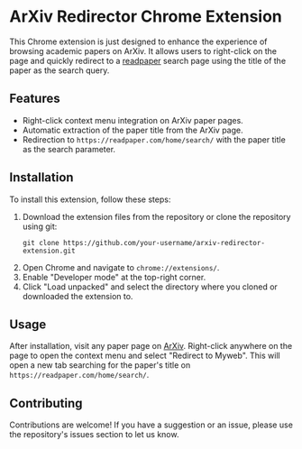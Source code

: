 # ArXiv Redirector Chrome Extension

This Chrome extension is just designed to enhance the experience of browsing academic papers on ArXiv. It allows users to right-click on the page and quickly redirect to a [readpaper](readpaper.com) search page using the title of the paper as the search query.

## Features

- Right-click context menu integration on ArXiv paper pages.
- Automatic extraction of the paper title from the ArXiv page.
- Redirection to `https://readpaper.com/home/search/` with the paper title as the search parameter.

## Installation

To install this extension, follow these steps:

1. Download the extension files from the repository or clone the repository using git:
   ```
   git clone https://github.com/your-username/arxiv-redirector-extension.git
   ```
2. Open Chrome and navigate to `chrome://extensions/`.
3. Enable "Developer mode" at the top-right corner.
4. Click "Load unpacked" and select the directory where you cloned or downloaded the extension to.

## Usage

After installation, visit any paper page on [ArXiv](https://arxiv.org/). Right-click anywhere on the page to open the context menu and select "Redirect to Myweb". This will open a new tab searching for the paper's title on `https://readpaper.com/home/search/`.

## Contributing

Contributions are welcome! If you have a suggestion or an issue, please use the repository's issues section to let us know.
